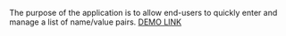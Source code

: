 The purpose of the application is to allow end-users to quickly enter and manage a list of name/value pairs.
[DEMO LINK](https://oksana-kyryienko.github.io/test_task_sd_solutions_js/)